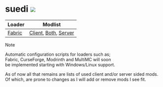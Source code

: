 # suedi [![](https://img.shields.io/badge/version-0.0.1-green.svg)]()

| Loader | Modlist |
|--------|---------|
| [Fabric][url-fabric] | [Client][url-suedi-client], [Both][url-suedi-cross], [Server][url-suedi-server] |

> [!NOTE]  
> Automatic configuration scripts for loaders such as; \
> Fabric, CurseForge, Modrinth and MultiMC will soon \
> be implemented starting with Windows/Linux support.
>
> As of now all that remains are lists of used client and/or server sided mods. \
> Of which, are prone to changes as I will add or remove mods I see fit.

<!-- loaders -->
[url-fabric]: <https://maven.fabricmc.net/net/fabricmc/fabric-installer/1.0.1/fabric-installer-1.0.1.jar>
<!-- modlists -->
[url-suedi-client]: <https://github.com/librazhd7/suedi/tree/main/src/client/FABRIC.md>
[url-suedi-cross]: <https://github.com/librazhd7/suedi/tree/main/src/cross/FABRIC.md>
[url-suedi-server]: <https://github.com/librazhd7/suedi/tree/main/src/server/FABRIC.md>
